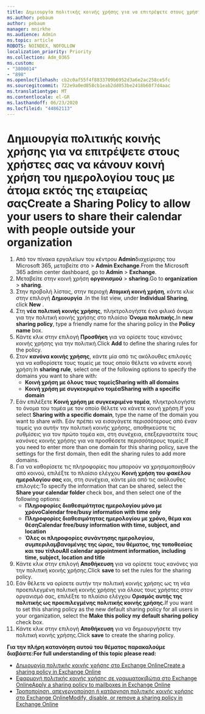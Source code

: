 ```yaml
---
title: Δημιουργία πολιτικής κοινής χρήσης για να επιτρέψετε στους χρήστες σας να κάνουν κοινή χρήση του ημερολογίου τους με άτομα εκτός της εταιρείας σας
ms.author: pebaum
author: pebaum
manager: mnirkhe
ms.audience: Admin
ms.topic: article
ROBOTS: NOINDEX, NOFOLLOW
localization_priority: Priority
ms.collection: Adm_O365
ms.custom:
- "3800014"
- "898"
ms.openlocfilehash: cb2c0af55f4f8833709b6952d3a6e2ac258ce5fc
ms.sourcegitcommit: 722e9a0ed058cb1eab2dd053be2418b60f7d4aac
ms.translationtype: MT
ms.contentlocale: el-GR
ms.lasthandoff: 06/23/2020
ms.locfileid: "44862113"
---
```

# <a name="create-a-sharing-policy-to-allow-your-users-to-share-their-calendar-with-people-outside-your-organization"></a><span data-ttu-id="c2b14-102">Δημιουργία πολιτικής κοινής χρήσης για να επιτρέψετε στους χρήστες σας να κάνουν κοινή χρήση του ημερολογίου τους με άτομα εκτός της εταιρείας σας</span><span class="sxs-lookup"><span data-stu-id="c2b14-102">Create a Sharing Policy to allow your users to share their calendar with people outside your organization</span></span>

1. <span data-ttu-id="c2b14-103">Από τον πίνακα εργαλείων του κέντρου **Admin**διαχείρισης του Microsoft 365, μεταβείτε στο  >  **Admin Exchange**.</span><span class="sxs-lookup"><span data-stu-id="c2b14-103">From the Microsoft 365 admin center dashboard, go to **Admin** > **Exchange**.</span></span>
2. <span data-ttu-id="c2b14-104">Μεταβείτε στην κοινή χρήση **οργανισμού**  >  **sharing**.</span><span class="sxs-lookup"><span data-stu-id="c2b14-104">Go to **organization** > **sharing**.</span></span>
3. <span data-ttu-id="c2b14-105">Στην προβολή λίστας, στην περιοχή **Ατομική κοινή χρήση**, κάντε κλικ στην επιλογή **Δημιουργία** .</span><span class="sxs-lookup"><span data-stu-id="c2b14-105">In the list view, under **Individual Sharing**, click **New** .</span></span>
4. <span data-ttu-id="c2b14-106">Στη **νέα πολιτική κοινής χρήσης**, πληκτρολογήστε ένα φιλικό όνομα για την πολιτική κοινής χρήσης στο πλαίσιο **Όνομα πολιτικής.**</span><span class="sxs-lookup"><span data-stu-id="c2b14-106">In **new sharing policy**, type a friendly name for the sharing policy in the **Policy name** box.</span></span>
5. <span data-ttu-id="c2b14-107">Κάντε κλικ στην επιλογή **Προσθήκη** για να ορίσετε τους κανόνες κοινής χρήσης για την πολιτική.</span><span class="sxs-lookup"><span data-stu-id="c2b14-107">Click **Add**  to define the sharing rules for the policy.</span></span>
6. <span data-ttu-id="c2b14-108">Στον **κανόνα κοινής χρήσης**, κάντε μία από τις ακόλουθες επιλογές για να καθορίσετε τους τομείς με τους οποίο θέλετε να κάνετε κοινή χρήση:</span><span class="sxs-lookup"><span data-stu-id="c2b14-108">In **sharing rule**, select one of the following options to specify the domains you want to share with:</span></span>
    - <span data-ttu-id="c2b14-109">**Κοινή χρήση με όλους τους τομείς**</span><span class="sxs-lookup"><span data-stu-id="c2b14-109">**Sharing with all domains**</span></span>
    - <span data-ttu-id="c2b14-110">**Κοινή χρήση με συγκεκριμένο τομέα**</span><span class="sxs-lookup"><span data-stu-id="c2b14-110">**Sharing with a specific domain**</span></span>
8. <span data-ttu-id="c2b14-111">Εάν επιλέξετε **Κοινή χρήση με συγκεκριμένο τομέα**, πληκτρολογήστε το όνομα του τομέα με τον οποίο θέλετε να κάνετε κοινή χρήση.</span><span class="sxs-lookup"><span data-stu-id="c2b14-111">If you select **Sharing with a specific domain**, type the name of the domain you want to share with.</span></span> <span data-ttu-id="c2b14-112">Εάν πρέπει να εισαγάγετε περισσότερους από έναν τομείς για αυτήν την πολιτική κοινής χρήσης, αποθηκεύστε τις ρυθμίσεις για τον πρώτο τομέα και, στη συνέχεια, επεξεργαστείτε τους κανόνες κοινής χρήσης για να προσθέσετε περισσότερους τομείς.</span><span class="sxs-lookup"><span data-stu-id="c2b14-112">If you need to enter more than one domain for this sharing policy, save the settings for the first domain, then edit the sharing rules to add more domains.</span></span>
9. <span data-ttu-id="c2b14-113">Για να καθορίσετε τις πληροφορίες που μπορούν να χρησιμοποιηθούν από κοινού, επιλέξτε το πλαίσιο ελέγχου **Κοινή χρήση του φακέλου ημερολογίου σας** και, στη συνέχεια, κάντε μία από τις ακόλουθες επιλογές:</span><span class="sxs-lookup"><span data-stu-id="c2b14-113">To specify the information that can be shared, select the **Share your calendar folder** check box, and then select one of the following options:</span></span>
    - <span data-ttu-id="c2b14-114">**Πληροφορίες διαθεσιμότητας ημερολογίου μόνο με χρόνο**</span><span class="sxs-lookup"><span data-stu-id="c2b14-114">**Calendar free/busy information with time only**</span></span>
    - <span data-ttu-id="c2b14-115">**Πληροφορίες διαθεσιμότητας ημερολογίου με χρόνο, θέμα και θέση**</span><span class="sxs-lookup"><span data-stu-id="c2b14-115">**Calendar free/busy information with time, subject, and location**</span></span>
    - <span data-ttu-id="c2b14-116">**Όλες οι πληροφορίες συνάντησης ημερολογίου, συμπεριλαμβανομένης της ώρας, του θέματος, της τοποθεσίας και του τίτλου**</span><span class="sxs-lookup"><span data-stu-id="c2b14-116">**All calendar appointment information, including time, subject, location and title**</span></span>
11. <span data-ttu-id="c2b14-117">Κάντε κλικ στην επιλογή **Αποθήκευση** για να ορίσετε τους κανόνες για την πολιτική κοινής χρήσης.</span><span class="sxs-lookup"><span data-stu-id="c2b14-117">Click **save** to set the rules for the sharing policy.</span></span>
12. <span data-ttu-id="c2b14-118">Εάν θέλετε να ορίσετε αυτήν την πολιτική κοινής χρήσης ως τη νέα προεπιλεγμένη πολιτική κοινής χρήσης για όλους τους χρήστες στον οργανισμό σας, επιλέξτε το πλαίσιο ελέγχου **Ορισμός αυτής της πολιτικής ως προεπιλεγμένης πολιτικής κοινής χρήσης.**</span><span class="sxs-lookup"><span data-stu-id="c2b14-118">If you want to set this sharing policy as the new default sharing policy for all users in your organization, select the **Make this policy my default sharing policy** check box.</span></span>
13. <span data-ttu-id="c2b14-119">Κάντε κλικ στην επιλογή **Αποθήκευση** για να δημιουργήσετε την πολιτική κοινής χρήσης.</span><span class="sxs-lookup"><span data-stu-id="c2b14-119">Click **save** to create the sharing policy.</span></span>  

<span data-ttu-id="c2b14-120">**Για την πλήρη κατανόηση αυτού του θέματος παρακαλούμε διαβάστε:**</span><span class="sxs-lookup"><span data-stu-id="c2b14-120">**For full understanding of this topic please read:**</span></span>

- [<span data-ttu-id="c2b14-121">Δημιουργία πολιτικής κοινής χρήσης στο Exchange Online</span><span class="sxs-lookup"><span data-stu-id="c2b14-121">Create a sharing policy in Exchange Online</span></span>](https://docs.microsoft.com/exchange/sharing/sharing-policies/create-a-sharing-policy)
- [<span data-ttu-id="c2b14-122">Εφαρμογή πολιτικής κοινής χρήσης σε γραμματοκιβώτια στο Exchange Online</span><span class="sxs-lookup"><span data-stu-id="c2b14-122">Apply a sharing policy to mailboxes in Exchange Online</span></span>](https://docs.microsoft.com/exchange/sharing/sharing-policies/apply-a-sharing-policy)
- [<span data-ttu-id="c2b14-123">Τροποποίηση, απενεργοποίηση ή κατάργηση πολιτικής κοινής χρήσης στο Exchange Online</span><span class="sxs-lookup"><span data-stu-id="c2b14-123">Modify, disable, or remove a sharing policy in Exchange Online</span></span>](https://docs.microsoft.com/exchange/sharing/sharing-policies/modify-a-sharing-policy)